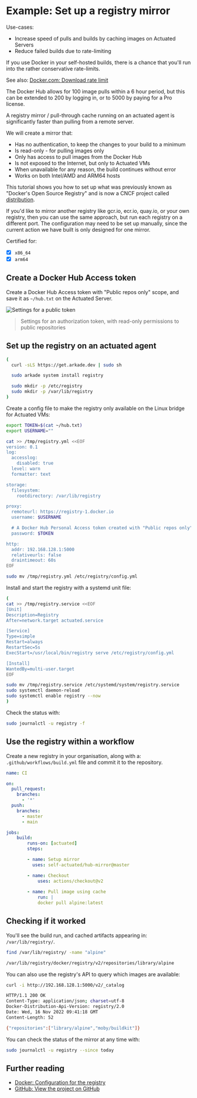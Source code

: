 # Example: Set up a registry mirror

Use-cases:

* Increase speed of pulls and builds by caching images on Actuated Servers
* Reduce failed builds due to rate-limiting

If you use Docker in your self-hosted builds, there is a chance that you'll run into the rather conservative rate-limits.

See also: [Docker.com: Download rate limit](https://docs.docker.com/docker-hub/download-rate-limit/)

The Docker Hub allows for 100 image pulls within a 6 hour period, but this can be extended to 200 by logging in, or to 5000 by paying for a Pro license.

A registry mirror / pull-through cache running on an actuated agent is significantly faster than pulling from a remote server.

We will create a mirror that:

* Has no authentication, to keep the changes to your build to a minimum
* Is read-only - for pulling images only
* Only has access to pull images from the Docker Hub
* Is not exposed to the Internet, but only to Actuated VMs
* When unavailable for any reason, the build continues without error
* Works on both Intel/AMD and ARM64 hosts

This tutorial shows you how to set up what was previously known as "Docker's Open Source Registry" and is now a CNCF project called [distribution](https://github.com/distribution/distribution).

If you'd like to mirror another registry like gcr.io, ecr.io, quay.io, or your own registry, then you can use the same approach, but run each registry on a different port. The configuration may need to be set up manually, since the current action we have built is only designed for one mirror.

Certified for:

- [x] `x86_64`
- [x] `arm64`

## Create a Docker Hub Access token

Create a Docker Hub Access token with "Public repos only" scope, and save it as `~/hub.txt` on the Actuated Server.

![Settings for a public token](/images/read-only-public-token.png)

> Settings for an authorization token, with read-only permissions to public repositories

## Set up the registry on an actuated agent

```bash
(
  curl -sLS https://get.arkade.dev | sudo sh

  sudo arkade system install registry

  sudo mkdir -p /etc/registry
  sudo mkdir -p /var/lib/registry
)
```

Create a config file to make the registry only available on the Linux bridge for Actuated VMs:

```bash
export TOKEN=$(cat ~/hub.txt)
export USERNAME=""

cat >> /tmp/registry.yml <<EOF
version: 0.1
log:
  accesslog:
    disabled: true
  level: warn
  formatter: text

storage:
  filesystem:
    rootdirectory: /var/lib/registry

proxy:
  remoteurl: https://registry-1.docker.io
  username: $USERNAME

  # A Docker Hub Personal Access token created with "Public repos only" scope
  password: $TOKEN

http:
  addr: 192.168.128.1:5000
  relativeurls: false
  draintimeout: 60s
EOF

sudo mv /tmp/registry.yml /etc/registry/config.yml
```

Install and start the registry with a systemd unit file:

```bash
(
cat >> /tmp/registry.service <<EOF
[Unit]
Description=Registry
After=network.target actuated.service

[Service]
Type=simple
Restart=always
RestartSec=5s
ExecStart=/usr/local/bin/registry serve /etc/registry/config.yml

[Install]
WantedBy=multi-user.target
EOF

sudo mv /tmp/registry.service /etc/systemd/system/registry.service
sudo systemctl daemon-reload
sudo systemctl enable registry --now
)
```

Check the status with:

```bash
sudo journalctl -u registry -f
```

## Use the registry within a workflow

Create a new registry in your organisation, along with a: `.github/workflows/build.yml` file and commit it to the repository.

```yaml
name: CI

on:
  pull_request:
    branches:
      - '*'
  push:
    branches:
      - master
      - main

jobs:
    build:
        runs-on: [actuated]
        steps:

        - name: Setup mirror
          uses: self-actuated/hub-mirror@master

        - name: Checkout
            uses: actions/checkout@v2
    
        - name: Pull image using cache
            run: |
            docker pull alpine:latest
```

## Checking if it worked

You'll see the build run, and cached artifacts appearing in: `/var/lib/registry/`.

```bash
find /var/lib/registry/ -name "alpine"

/var/lib/registry/docker/registry/v2/repositories/library/alpine
```

You can also use the registry's API to query which images are available:

```bash
curl -i http://192.168.128.1:5000/v2/_catalog

HTTP/1.1 200 OK
Content-Type: application/json; charset=utf-8
Docker-Distribution-Api-Version: registry/2.0
Date: Wed, 16 Nov 2022 09:41:18 GMT
Content-Length: 52

{"repositories":["library/alpine","moby/buildkit"]}
```

You can check the status of the mirror at any time with:

```bash
sudo journalctl -u registry --since today
```

## Further reading

* [Docker: Configuration for the registry](https://docs.docker.com/registry/configuration/)
* [GitHub: View the project on GitHub](https://github.com/distribution/distribution)
